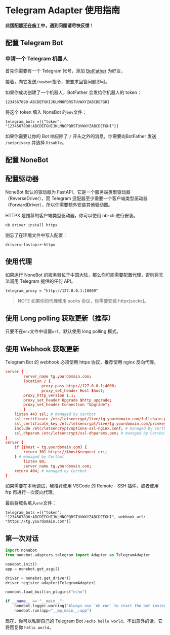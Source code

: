 # Telegram Adapter 使用指南

**此适配器还在施工中，遇到问题请尽快反馈！**

## 配置 Telegram Bot

### 申请一个 Telegram 机器人

首先你需要有一个 Telegram 帐号，添加 [BotFather](https://t.me/botfather) 为好友。

接着，向它发送`/newbot`指令，按要求回答问题即可。

如果你成功创建了一个机器人，BotFather 会发给你机器人的 token：

```plain
1234567890:ABCDEFGHIJKLMNOPQRSTUVWXYZABCDEFGHI
```

将这个 token 填入 NoneBot 的`env`文件：

```dotenv
telegram_bots =[{"token": "1234567890:ABCDEFGHIJKLMNOPQRSTUVWXYZABCDEFGHI"}]
```

如果你需要让你的 Bot 响应除了 `/` 开头之外的消息，你需要向BotFather 发送 `/setprivacy` 并选择 `Disable`。

## 配置 NoneBot

## 配置驱动器

NoneBot 默认的驱动器为 FastAPI，它是一个服务端类型驱动器（ReverseDriver），而 Telegram 适配器至少需要一个客户端类型驱动器（ForwardDriver），所以你需要额外安装其他驱动器。

HTTPX 是推荐的客户端类型驱动器，你可以使用 nb-cli 进行安装。

```shell
nb driver install httpx
```

别忘了在环境文件中写入配置：

```dotenv
driver=~fastapi+~httpx
```

## 使用代理

如果运行 NoneBot 的服务器位于中国大陆，那么你可能需要配置代理，否则将无法调用 Telegram 提供的任何 API。

```dotenv
telegram_proxy = "http://127.0.0.1:10809"
```

> NOTE 如果你的代理使用 socks 协议，你需要安装 httpx\[socks\]。

## 使用 Long polling 获取更新（推荐）

只要不在`env`文件中设置`url`，默认使用 long polling 模式。

## 使用 Webhook 获取更新

Telegram Bot 的 webhook 必须使用 https 协议，推荐使用 nginx 反向代理。

```conf
server {
        server_name tg.yourdomain.com;
        location / {
                proxy_pass http://127.0.0.1:4000;
                proxy_set_header Host $host;
        proxy_http_version 1.1;
        proxy_set_header Upgrade $http_upgrade;
        proxy_set_header Connection "Upgrade";
        }
    listen 443 ssl; # managed by Certbot
    ssl_certificate /etc/letsencrypt/live/tg.yourdomain.com/fullchain.pem; # managed by Certbot
    ssl_certificate_key /etc/letsencrypt/live/tg.yourdomain.com/privkey.pem; # managed by Certbot
    include /etc/letsencrypt/options-ssl-nginx.conf; # managed by Certbot
    ssl_dhparam /etc/letsencrypt/ssl-dhparams.pem; # managed by Certbot
}
server {
    if ($host = tg.yourdomain.com) {
        return 301 https://$host$request_uri;
    } # managed by Certbot
        listen 80;
        server_name tg.yourdomain.com;
    return 404; # managed by Certbot
}
```

如果需要在本地调试，我推荐使用 VSCode 的 Remote - SSH 插件，或者使用 frp 再进行一次反向代理。

最后将域名填入`env`文件：

```dotenv
telegram_bots =[{"token": "1234567890:ABCDEFGHIJKLMNOPQRSTUVWXYZABCDEFGHI", webhook_url: "https://tg.yourdomain.com"}]
```

## 第一次对话


```python
import nonebot
from nonebot.adapters.telegram import Adapter as TelegramAdapter

nonebot.init()
app = nonebot.get_asgi()

driver = nonebot.get_driver()
driver.register_adapter(TelegramAdapter)

nonebot.load_builtin_plugins("echo")

if __name__ == "__main__":
    nonebot.logger.warning("Always use `nb run` to start the bot instead of manually running!")
    nonebot.run(app="__mp_main__:app")
```

现在，你可以私聊自己的 Telegram Bot `/echo hello world`，不出意外的话，它将回复你 `hello world`。

